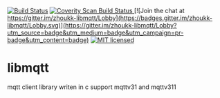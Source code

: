 [![Build Status](https://travis-ci.org/zhoukk/libmqtt.svg?branch=master)](https://travis-ci.org/zhoukk/libmqtt)
<a href="https://scan.coverity.com/projects/zhoukk-libmqtt">
  <img alt="Coverity Scan Build Status"
       src="https://scan.coverity.com/projects/12172/badge.svg"/>
</a>
[![Join the chat at https://gitter.im/zhoukk-libmqtt/Lobby](https://badges.gitter.im/zhoukk-libmqtt/Lobby.svg)](https://gitter.im/zhoukk-libmqtt/Lobby?utm_source=badge&utm_medium=badge&utm_campaign=pr-badge&utm_content=badge)
[![MIT licensed](https://img.shields.io/badge/license-MIT-blue.svg)](./LICENSE)

# libmqtt

mqtt client library writen in c support mqttv31 and mqttv311
